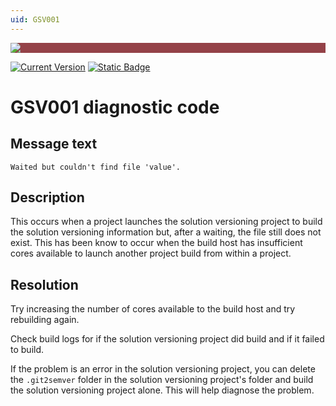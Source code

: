 ```yaml
---
uid: GSV001
---
```


<div style="background-color:#944248;padding:0px;margin-bottom:0.5em">
  <img src="https://noetictools.github.io/Git2SemVer.MSBuild/Images/Git2SemVer_banner_840x70.png"/>
</div>

[![Current Version](https://img.shields.io/nuget/v/NoeticTools.Git2SemVer.MSBuild?label=Git2SemVer.MSBuild)](https://www.nuget.org/packages/NoeticTools.Git2SemVer.MsBuild)
<a href="https://github.com/NoeticTools/Git2SemVer">
  ![Static Badge](https://img.shields.io/badge/GitHub%20project-944248?logo=github)
</a>


# GSV001 diagnostic code

## Message text

``Waited but couldn't find file 'value'.``

## Description

This occurs when a project launches the solution versioning project to build the solution versioning information
but, after a waiting, the file still does not exist.
This has been know to occur when the build host has insufficient cores available to launch another project build from within a project.

## Resolution

Try increasing the number of cores available to the build host and try rebuilding again.

Check build logs for if the solution versioning project did build and if it failed to build.

If the problem is an error in the solution versioning project, you can delete the `.git2semver` folder in the solution
versioning project's folder and build the solution versioning project alone.
This will help diagnose the problem.